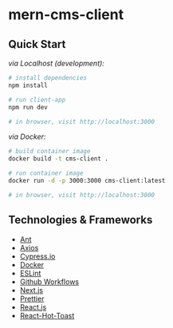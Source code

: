 # mern-cms-client

## Quick Start

_via Localhost (development):_
```sh
# install dependencies
npm install

# run client-app 
npm run dev

# in browser, visit http://localhost:3000
```

_via Docker:_
```sh
# build container image
docker build -t cms-client .

# run container image
docker run -d -p 3000:3000 cms-client:latest

# in browser, visit http://localhost:3000
```

## Technologies & Frameworks

- [Ant](https://ant.design)
- [Axios]()
- [Cypress.io](https://docs.cypress.io/)
- [Docker](https://www.docker.com/)
- [ESLint](https://eslint.org/)
- [Github Workflows](https://docs.github.com/en/actions/using-workflows/workflow-syntax-for-github-actions)
- [Next.js](https://nextjs.org)
- [Prettier](https://prettier.io/)
- [React.js](https://reactjs.org/)
- [React-Hot-Toast]()